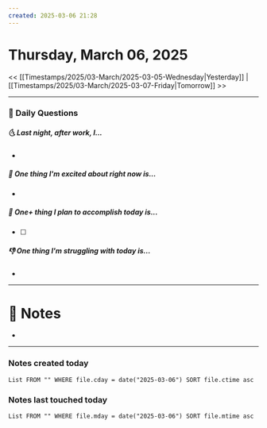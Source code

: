 ```yaml
---
created: 2025-03-06 21:28
---
```

# Thursday, March 06, 2025

<< [[Timestamps/2025/03-March/2025-03-05-Wednesday|Yesterday]] | [[Timestamps/2025/03-March/2025-03-07-Friday|Tomorrow]] >>

---
### 📅 Daily Questions
##### 🌜 Last night, after work, I...
- 

##### 🙌 One thing I'm excited about right now is...
- 

##### 🚀 One+ thing I plan to accomplish today is...
- [ ] 

##### 👎 One thing I'm struggling with today is...
- 

---
# 📝 Notes
- 

---
### Notes created today
```dataview
List FROM "" WHERE file.cday = date("2025-03-06") SORT file.ctime asc
```

### Notes last touched today
```dataview
List FROM "" WHERE file.mday = date("2025-03-06") SORT file.mtime asc
```